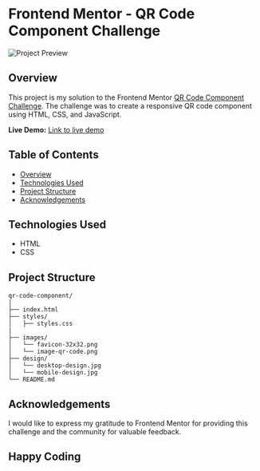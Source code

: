 # Frontend Mentor - QR Code Component Challenge

![Project Preview](https://github.com/yusufafify/Front-end-Mentor-QR-Challenge/assets/115397064/bc0dfbe9-f12b-48da-9190-0a99f0f4c0b4)

## Overview

This project is my solution to the Frontend Mentor [QR Code Component Challenge](https://www.frontendmentor.io/challenges/qr-code-component-iux_sIO_H). The challenge was to create a responsive QR code component using HTML, CSS, and JavaScript.

**Live Demo:** [Link to live demo](https://qr-challenge-frontend-mentor.netlify.app)

## Table of Contents

- [Overview](#overview)
- [Technologies Used](#technologies-used)
- [Project Structure](#project-structure)
- [Acknowledgements](#acknowledgements)

## Technologies Used
- HTML
- CSS

## Project Structure
```
qr-code-component/
│
├── index.html
├── styles/
│   ├── styles.css
|
├── images/
│   └── favicon-32x32.png
│   └── image-qr-code.png
├── design/
│   └── desktop-design.jpg
│   └── mobile-design.jpg
└── README.md
```
## Acknowledgements
I would like to express my gratitude to Frontend Mentor for providing this challenge and the community for valuable feedback.

## Happy Coding
